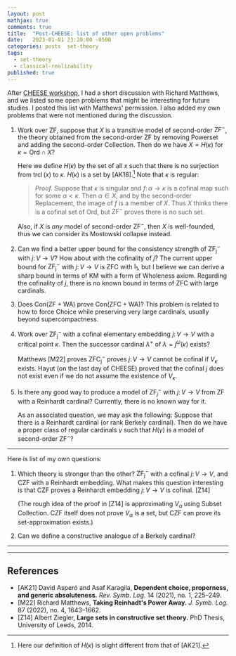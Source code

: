 ```yaml
---
layout: post
mathjax: true
comments: true
title:  "Post-CHEESE: list of other open problems"
date:   2023-01-01 23:20:00 -0500
categories: posts  set-theory
tags: 
  - set-theory
  - classical-realizability
published: true
---
```


After [CHEESE workshop](http://karagila.org/cheese/), I had a short discussion with Richard Matthews, and we listed some open problems that might be interesting for future studies. I posted this list with Matthews' permission. I also added my own problems that were not mentioned during the discussion.

1. Work over $\mathsf{ZF}$, suppose that $X$ is a transitive model of second-order $\mathsf{ZF}^-$, the theory obtained from the second-order $\mathsf{ZF}$ by removing Powerset and adding the second-order Collection. Then do we have $X=H(\kappa)$ for $\kappa=\mathrm{Ord}\cap X$?
   
   Here we define $H(\kappa)$ by the set of all $x$ such that there is no surjection from $\operatorname{trcl}(x)$ to $\kappa$. $H(\kappa)$ is a set by [AK18].[^1] Note that $\kappa$ is regular:
  
   > *Proof.* Suppose that $\kappa$ is singular and $f\colon \alpha\to\kappa$ is a cofinal map such for some $\alpha<\kappa$. Then $\alpha\in X$, and by the second-order Replacement, the image of $f$ is a member of $X$. Thus $X$ thinks there is a cofinal set of $\mathrm{Ord}$, but $\mathsf{ZF^-}$ proves there is no such set. 
   
   Also, if $X$ is *any* model of second-order $\mathsf{ZF}^-$, then $X$ is well-founded, thus we can consider its Mostowski collapse instead.

1. Can we find a better upper bound for the consistency strength of $\mathsf{ZF_j^-}$ with $j\colon V\to V$? How about with the cofinality of $j$? The current upper bound for $\mathsf{ZF_j^-}$ with $j\colon V\to V$ is $\mathsf{ZFC}$ with $\mathrm{I}_1$, but I believe we can derive a sharp bound in terms of $\mathsf{KM}$ with a form of Wholeness axiom. Regarding the cofinality of $j$, there is no known bound in terms of $\mathsf{ZFC}$ with large cardinals. 

1. Does $\mathsf{Con(ZF+WA)}$ prove $\mathsf{Con(ZFC+WA)}$?
  This problem is related to how to force Choice while preserving very large cardinals, usually beyond supercompactness.

1. Work over $\mathsf{ZF_j^-}$ with a cofinal elementary embedding $j\colon V\to V$ with a critical point $\kappa$. Then the successor cardinal $\lambda^+$ of $\lambda=j^\omega(\kappa)$ exists?
   
   Matthews [M22] proves $\mathsf{ZFC_j^-}$ proves $j\colon V\to V$ cannot be cofinal if $V_\kappa$ exists. Hayut (on the last day of CHEESE) proved that the cofinal $j$ does not exist even if we do not assume the existence of $V_\kappa$.

1. Is there any good way to produce a model of $\mathsf{ZF}^-_j$ with $j\colon V\to V$ from $\mathsf{ZF}$ with a Reinhardt cardinal? Currently, there is no known way for it.
   
   As an associated question, we may ask the following: Suppose that there is a Reinhardt cardinal (or rank Berkely cardinal). Then do we have a proper class of regular cardinals $\gamma$ such that $H(\gamma)$ is a model of second-order $\mathsf{ZF^-}$?

----

Here is list of my own questions:

1. Which theory is stronger than the other? $\mathsf{ZF^-_j}$ with a cofinal $j\colon V\to V$, and $\mathsf{CZF}$ with a Reinhardt embedding. What makes this question interesting is that $\mathsf{CZF}$ proves a Reinhardt embedding $j\colon V\to V$ is cofinal. [Z14]
   
   (The rough idea of the proof in [Z14] is approximating $V_\alpha$ using Subset Collection. $\mathsf{CZF}$ itself does not prove $V_\alpha$ is a set, but $\mathsf{CZF}$ can prove its set-approximation exists.)

1. Can we define a constructive analogue of a Berkely cardinal?


----

[^1]: Here our definition of $H(\kappa)$ is slight different from that of [AK21].

----

## References

* [AK21]  David Asperó and Asaf Karagila, **Dependent choice, properness, and generic absoluteness.** *Rev. Symb. Log.* 14 (2021), no. 1, 225–249.
* [M22] Richard Matthews, **Taking Reinhadt's Power Away.** *J. Symb. Log.* 87 (2022), no. 4, 1643–1662.
* [Z14] Albert Ziegler, **Large sets in constructive set theory.** PhD Thesis, University of Leeds, 2014.